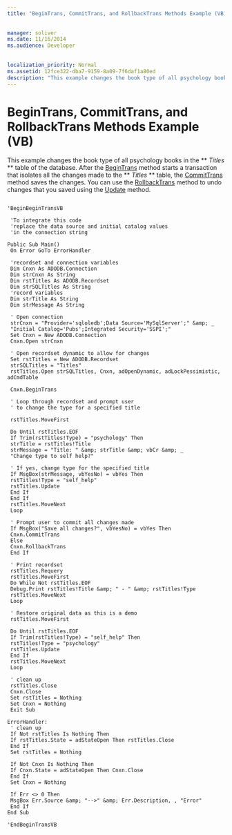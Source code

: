 ```yaml
---
title: "BeginTrans, CommitTrans, and RollbackTrans Methods Example (VB)"
  
  
manager: soliver
ms.date: 11/16/2014
ms.audience: Developer
 
  
localization_priority: Normal
ms.assetid: 12fce322-dba7-9159-8a09-7f6daf1a80ed
description: "This example changes the book type of all psychology books in the Titles table of the database. After the BeginTrans method starts a transaction that isolates all the changes made to the Titles table, the CommitTrans method saves the changes. You can use the RollbackTrans method to undo changes that you saved using the Update method."
---
```


# BeginTrans, CommitTrans, and RollbackTrans Methods Example (VB)

This example changes the book type of all psychology books in the ** *Titles* ** table of the database. After the [BeginTrans](begintrans-committrans-and-rollbacktrans-methods-ado.md) method starts a transaction that isolates all the changes made to the ** *Titles* ** table, the [CommitTrans](begintrans-committrans-and-rollbacktrans-methods-ado.md) method saves the changes. You can use the [RollbackTrans](begintrans-committrans-and-rollbacktrans-methods-ado.md) method to undo changes that you saved using the [Update](update-method-ado.md) method. 
  
```
 
'BeginBeginTransVB 
 
 'To integrate this code 
 'replace the data source and initial catalog values 
 'in the connection string 
 
Public Sub Main() 
 On Error GoTo ErrorHandler 
 
 'recordset and connection variables 
 Dim Cnxn As ADODB.Connection 
 Dim strCnxn As String 
 Dim rstTitles As ADODB.Recordset 
 Dim strSQLTitles As String 
 'record variables 
 Dim strTitle As String 
 Dim strMessage As String 
 
 ' Open connection 
 strCnxn = "Provider='sqloledb';Data Source='MySqlServer';" &amp; _ 
 "Initial Catalog='Pubs';Integrated Security='SSPI';" 
 Set Cnxn = New ADODB.Connection 
 Cnxn.Open strCnxn 
 
 ' Open recordset dynamic to allow for changes 
 Set rstTitles = New ADODB.Recordset 
 strSQLTitles = "Titles" 
 rstTitles.Open strSQLTitles, Cnxn, adOpenDynamic, adLockPessimistic, adCmdTable 
 
 Cnxn.BeginTrans 
 
 ' Loop through recordset and prompt user 
 ' to change the type for a specified title 
 
 rstTitles.MoveFirst 
 
 Do Until rstTitles.EOF 
 If Trim(rstTitles!Type) = "psychology" Then 
 strTitle = rstTitles!Title 
 strMessage = "Title: " &amp; strTitle &amp; vbCr &amp; _ 
 "Change type to self help?" 
 
 ' If yes, change type for the specified title 
 If MsgBox(strMessage, vbYesNo) = vbYes Then 
 rstTitles!Type = "self_help" 
 rstTitles.Update 
 End If 
 End If 
 rstTitles.MoveNext 
 Loop 
 
 ' Prompt user to commit all changes made 
 If MsgBox("Save all changes?", vbYesNo) = vbYes Then 
 Cnxn.CommitTrans 
 Else 
 Cnxn.RollbackTrans 
 End If 
 
 ' Print recordset 
 rstTitles.Requery 
 rstTitles.MoveFirst 
 Do While Not rstTitles.EOF 
 Debug.Print rstTitles!Title &amp; " - " &amp; rstTitles!Type 
 rstTitles.MoveNext 
 Loop 
 
 ' Restore original data as this is a demo 
 rstTitles.MoveFirst 
 
 Do Until rstTitles.EOF 
 If Trim(rstTitles!Type) = "self_help" Then 
 rstTitles!Type = "psychology" 
 rstTitles.Update 
 End If 
 rstTitles.MoveNext 
 Loop 
 
 ' clean up 
 rstTitles.Close 
 Cnxn.Close 
 Set rstTitles = Nothing 
 Set Cnxn = Nothing 
 Exit Sub 
 
ErrorHandler: 
 ' clean up 
 If Not rstTitles Is Nothing Then 
 If rstTitles.State = adStateOpen Then rstTitles.Close 
 End If 
 Set rstTitles = Nothing 
 
 If Not Cnxn Is Nothing Then 
 If Cnxn.State = adStateOpen Then Cnxn.Close 
 End If 
 Set Cnxn = Nothing 
 
 If Err <> 0 Then 
 MsgBox Err.Source &amp; "-->" &amp; Err.Description, , "Error" 
 End If 
End Sub 
 
'EndBeginTransVB 

```


